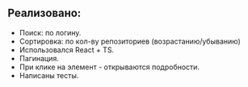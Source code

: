 ## Реализовано:
- Поиск: по логину.
- Сортировка: по кол-ву репозиториев (возрастанию/убыванию)
- Использовался React + TS.
- Пагинация.
- При клике на элемент - открываются подробности.
- Написаны тесты. 

